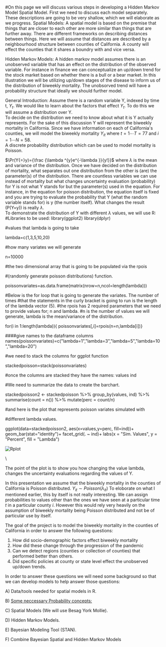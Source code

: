 #On this page we will discuss various steps in developing a Hidden Markov Model Spatial Model. 
First we need to discuss each model separately. These descriptions are going to be very shallow, which we will elaborate as we progress. 
Spatial Models:
A spatial model is based on the premise that things that are closer to each other are more similar than things that are further away. There are different frameworks on describing distances between things. Here we will assume that distances are described by a neighbourhood structure between counties of California. A county will effect the counties that it shares a boundry with and vice versa.   

Hidden Markov Models:
A hidden markov model assumes there is an unobserved variable that has an effect on the distribution of the observed variable. For instance in finance we can conceptualize an up/down trend for the stock market based on whether there is a bull or a bear market. In this illustration we will be utilizing up/down stages of the disease to inform us of the distribution of biweekly mortality. The unobsorved trend will have a probability structure that ideally we should further model. 

General Introduction:
Assume there is a random variable Y, indexed by time t, $Y_{t}$. We would like to learn about the factors that effect $Y_{t}$. To do this we will assume a distribution over Y.  
To decide on the distribution we need to know about what it is Y actually represents. 
For the sake of this discussion Y will represent the biweekly mortality in California. 
Since we have information on each of California's counties, we will model the biweekly mortality $Y_{it}$ where $t=1 \cdots T=77$ and $i=1 \cdots N=58$.  
A discrete probability distribution which can be used to model mortality is Poisson. 

 $\Pr(Y{=}y)={\frac {\lambda ^{y}e^{-\lambda }}{y!}}$ where $\lambda$ is the mean and variance of the distribution. 
Once we have decided on the distribution of mortality, what separates out one distribution from the other is (are) the parameter(s) of the distribution. There are countless variables we can use instead of mortality but what changes uncertainty evaluation (probability) for Y is not what Y stands for but the parameter(s) used in the equation. 
For instance, in the equation for poisson distribution, the equation itself is fixed and you are trying to evaluate the probability that Y (what the random variable stands for) is y (the number itself). What changes the result (P(Y=y)) is really $\lambda$.   
To demonstrate the distribution of Y with different $\lambda$ values, we will use R:
#Libraries to be used:
library(ggplot2)
library(dplyr)

#values that lambda is going to take

lambda=c(1,3,5,10,20)

#how many variates we will generate

n=10000

#the two dimensional array that is going to be populated via the rpois 

#(randomly generate poisson distributions) function.

poissonvariates=as.data.frame(matrix(nrow=n,ncol=length(lambda)))

#Below is the for loop that is going to generate the variates. The number of times 
#that the statements in the curly bracket is going to run is the length of the lambda vector (5).
#the rpois has 2 required parameters that we need to provide values for; n and lambda. 
#n is the number of values we will generate, lambda is the mean/variance of the distribution. 

for(i in 1:length(lambda)){
poissonvariates[,i]=rpois(n=n,lambda[i])}

####give names to the dataframe columns
names(poissonvariates)=c("lambda=1","lambda=3","lambda=5","lambda=10","lambda=20")

#we need to stack the columns for ggplot function

stackedpoisson=stack(poissonvariates)

#once the columns are stacked they have the names: values ind

#We need to summarize the data to create the barchart.

stackedpoisson2 <- stackedpoisson %>% 
  group_by(values, ind) %>% 
  summarise(count = n()) %>% 
  mutate(perc = count/n) 
  
#and here is the plot that represents poisson variates simulated with 

#different lambda values. 

ggplot(data=stackedpoisson2, aes(x=values,y=perc, fill=ind))+
  geom_bar(stat="identity")+
  facet_grid(. ~ ind)+
  labs(x = "Sim. Values", y = "Percent", fill = "Lambda")
  
  
![Rplot](https://github.com/mmusal/mmusal.github.io/assets/11746560/32b2a741-5c22-4a1c-8898-d7d3b8b6e442)

\\

The point of the plot is to show you how changing the value lambda, changes the uncertainty evaluations regarding the values of Y.

In this presentation we assume that the biweekly mortality in the counties of California is Poisson distributed. 
$Y_{it}\sim Poisson(\lambda_{it})$
To eloborate on what I mentioned earlier, this by itself is not really interesting. We can assign probabilities to values other than the ones we have seen at a particular time $t$ in a particular county $i$. However this would rely very heavily on the assumption of biweekly mortality being Poisson distributed and not be of particular use by itself.  

The goal of the project is to model the biweekly mortality in the counties of California in order to answer the following questions:
1) How did socio-demographic factors effect biweekly mortality
2) How did these change through the progression of the pandemic
3) Can we detect regions (counties or collection of counties) that performed better than others.
4) Did specific policies at county or state level effect the unobserved up/down trends.

In order to answer these questions we will need some background so that we can develop models to help answer those questions:

A) Data/tools needed for spatial models in R.

B) [Some neccessary Probability concepts:](./SomeProbabilityConcepts.md) 

C) Spatial Models (We will use Besag York Mollie).

D) Hidden Markov Models.

E) Bayesian Modeling Tool (STAN).

F) Combine Bayesian Spatial and Hidden Markov Models
   
